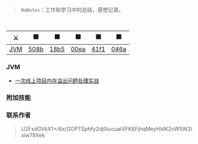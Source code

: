 
<div align="center">  
</div><br>


> `NaNotes`：工作和学习中的总结，感想记录。

<br/>


|⚔️ | ⬛ | ⬛ | ⬛ | ⬛  | ⬛
| :--------: | :---------: | :---------: | :---------: | :---------: | :---------:| 
| [JVM](#JVM)| [508b](#常用集合) |[18b5](#jvm) | [00ea](#分布式相关) |[41f1](#常用框架第三方组件)|[046a](#数据结构与算法)| [附加技能](#附加技能)|

### JVM
- [一次线上项目内存溢出问题处理实战](https://github.com/Season02/NaNotes/blob/master/MD/java-senior/oom.md)

### 附加技能


### 联系作者

> U2FsdGVkX1+/6x/GOPTSphfy2dj0iucuaiVFK6FjhqMeyHIdK2nW5W2ixiw78Xek
